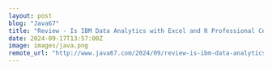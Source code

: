 ```yaml
---
layout: post
blog: "Java67"
title: "Review - Is IBM Data Analytics with Excel and R Professional Certificate Worth it?"
date: 2024-09-17T13:57:00Z
image: images/java.png
remote_url: "http://www.java67.com/2024/09/review-is-ibm-data-analytics-with-excel.html"
---
```

